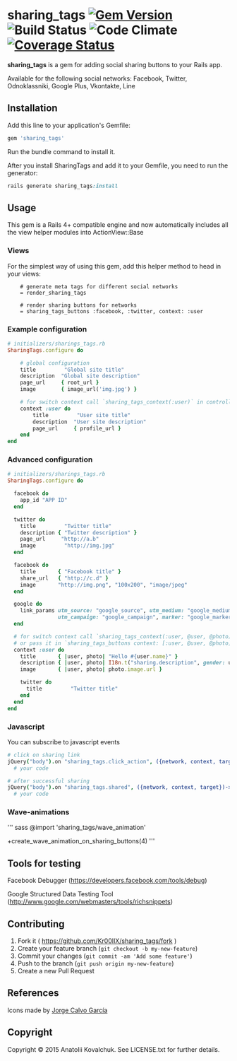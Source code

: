 # sharing_tags [![Gem Version](https://badge.fury.io/rb/sharing_tags.svg)](http://badge.fury.io/rb/sharing_tags) ![Build Status](https://circleci.com/gh/Kr00lIX/sharing_tags/tree/master.png?style=shield&circle-token=3d49c13a66c4bde62a4be235e2442b78d66c36de) ![Code Climate](https://codeclimate.com/github/Kr00lIX/sharing_tags/badges/gpa.svg) [![Coverage Status](https://coveralls.io/repos/Kr00lIX/sharing_tags/badge.svg)](https://coveralls.io/r/Kr00lIX/sharing_tags)


**sharing_tags** is a gem for adding social sharing buttons to your Rails app. 

Available for the following social networks: Facebook, Twitter, Odnoklassniki, Google Plus, Vkontakte, Line

## Installation

Add this line to your application's Gemfile:

```ruby
gem 'sharing_tags'
```

Run the bundle command to install it.

After you install SharingTags and add it to your Gemfile, you need to run the generator:

```ruby
rails generate sharing_tags:install
```

## Usage

This gem is a Rails 4+ compatible engine and now automatically includes all the view helper modules into ActionView::Base

### Views
For the simplest way of using this gem, add this helper method to head in your views:
```haml
    # generate meta tags for different social networks
    = render_sharing_tags

    # render sharing buttons for networks
    = sharing_tags_buttons :facebook, :twitter, context: :user
```


### Example configuration
```ruby 
# initializers/sharings_tags.rb
SharingTags.configure do

    # global configuration
    title         "Global site title"
    description  "Global site description"
    page_url     { root_url }
    image        { image_url('img.jpg') }

    # for switch context call `sharing_tags_context(:user)` in controller action
    context :user do
        title         "User site title"
        description  "User site description"
        page_url     { profile_url }
    end
end
```

### Advanced configuration

```ruby  
# initializers/sharings_tags.rb
SharingTags.configure do

  facebook do
    app_id "APP ID"
  end

  twitter do
    title         "Twitter title"
    description { "Twitter description" }
    page_url     "http://a.b"
    image         "http://img.jpg"
  end

  facebook do
    title       { "Facebook title" }
    share_url   { "http://c.d" }
    image       "http://img.png", "100x200", "image/jpeg"
  end

  google do
    link_params utm_source: "google_source", utm_medium: "google_medium", utm_content: "google_content",
                utm_campaign: "google_campaign", marker: "google_marker"
  end

  # for switch context call `sharing_tags_context(:user, @user, @photo)` in controller action
  # or pass it in `sharing_tags_buttons context: [:user, @user, @photo]`
  context :user do
    title       { |user, photo| "Hello #{user.name}" }
    description { |user, photo| I18n.t("sharing.description", gender: user.gender) }
    image       { |user, photo| photo.image.url }

    twitter do
      title         "Twitter title"
    end
  end
end

```

### Javascript

You can subscribe to javascript events

```coffeescript
# click on sharing link
jQuery("body").on "sharing_tags.click_action", ({network, context, target})->
  # your code

# after successful sharing
jQuery("body").on "sharing_tags.shared", ({network, context, target})->
  # your code
```

### Wave-animations
''' sass
@import 'sharing_tags/wave_animation'

+create_wave_animation_on_sharing_buttons(4)
'''

## Tools for testing

Facebook Debugger (https://developers.facebook.com/tools/debug)

Google Structured Data Testing Tool (http://www.google.com/webmasters/tools/richsnippets)


## Contributing

1. Fork it ( https://github.com/Kr00lIX/sharing_tags/fork )
2. Create your feature branch (`git checkout -b my-new-feature`)
3. Commit your changes (`git commit -am 'Add some feature'`)
4. Push to the branch (`git push origin my-new-feature`)
5. Create a new Pull Request

## References
Icons made by [Jorge Calvo García](https://www.behance.net/gallery/FREE-Flat-Social-Icons-EPS/8786901)


## Copyright
Copyright © 2015 Anatolii Kovalchuk. See LICENSE.txt for further details.
